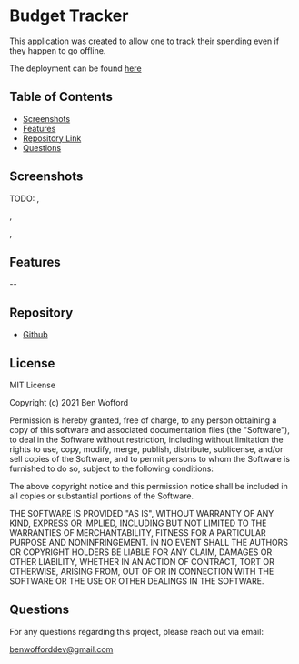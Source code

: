 # Budget Tracker

This application was created to allow one to track their spending even if they happen to go offline.

The deployment can be found [here](https://stark-beach-18345.herokuapp.com/)

## Table of Contents

- [Screenshots ](#Screenshots)
- [Features](#Features)
- [Repository Link](#Repository)
- [Questions](#Questions)

## Screenshots

TODO:
,
<img src="" />

,
<img src="" />

,
<img src="" />

## Features

--

## Repository

- [Github](https://github.com/benwofford/progressive-budget-app)

## License

MIT License

Copyright (c) 2021 Ben Wofford

Permission is hereby granted, free of charge, to any person obtaining a copy
of this software and associated documentation files (the "Software"), to deal
in the Software without restriction, including without limitation the rights
to use, copy, modify, merge, publish, distribute, sublicense, and/or sell
copies of the Software, and to permit persons to whom the Software is
furnished to do so, subject to the following conditions:

The above copyright notice and this permission notice shall be included in all
copies or substantial portions of the Software.

THE SOFTWARE IS PROVIDED "AS IS", WITHOUT WARRANTY OF ANY KIND, EXPRESS OR
IMPLIED, INCLUDING BUT NOT LIMITED TO THE WARRANTIES OF MERCHANTABILITY,
FITNESS FOR A PARTICULAR PURPOSE AND NONINFRINGEMENT. IN NO EVENT SHALL THE
AUTHORS OR COPYRIGHT HOLDERS BE LIABLE FOR ANY CLAIM, DAMAGES OR OTHER
LIABILITY, WHETHER IN AN ACTION OF CONTRACT, TORT OR OTHERWISE, ARISING FROM,
OUT OF OR IN CONNECTION WITH THE SOFTWARE OR THE USE OR OTHER DEALINGS IN THE
SOFTWARE.

## Questions

For any questions regarding this project, please reach out via email:

benwofforddev@gmail.com
